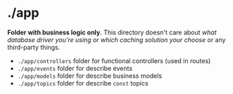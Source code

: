 # ./app

**Folder with business logic only**. This directory doesn't care about _what database driver you're using_ or _which caching solution your choose_ or any third-party things.

- `./app/controllers` folder for functional controllers (used in routes)
- `./app/events` folder for describe events
- `./app/models` folder for describe business models
- `./app/topics` folder for describe `const` topics